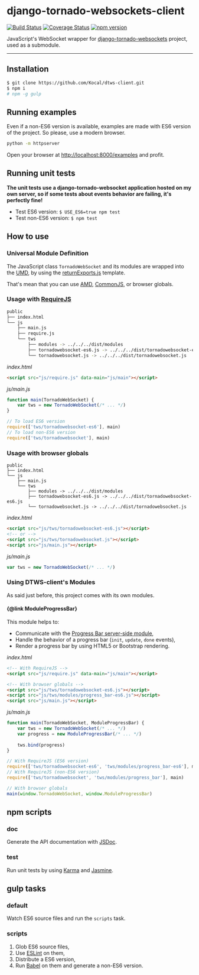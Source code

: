# django-tornado-websockets-client

[![Build Status](https://travis-ci.org/Kocal/dtws-client.svg?branch=master)](https://travis-ci.org/Kocal/dtws-client)
[![Coverage Status](https://coveralls.io/repos/github/Kocal/dtws-client/badge.svg?branch=master)](https://coveralls.io/github/Kocal/dtws-client?branch=master)
[![npm version](https://badge.fury.io/js/django-tornado-websockets-client.svg)](https://badge.fury.io/js/django-tornado-websockets-client)

JavaScript's WebSocket wrapper for [django-tornado-websockets](https://github.com/Kocal/django-tornado-websockets) 
project, used as a submodule.

---

## Installation

```bash
$ git clone https://github.com/Kocal/dtws-client.git
$ npm i
# npm -g gulp
```

## Running examples
Even if a non-ES6 version is available, examples are made with ES6 version of the project. So please, use a modern 
browser.

```bash
python -m httpserver
```
Open your browser at <http://localhost:8000/examples> and profit.

## Running unit tests
**The unit tests use a django-tornado-websocket application hosted on my own server, so if some tests about events 
behavior are failing, it's perfectly fine!**

* Test ES6 version: `$ USE_ES6=true npm test`
* Test non-ES6 version: `$ npm test`

## How to use

### Universal Module Definition
The JavaScript class `TornadoWebSocket` and its modules are wrapped into the [UMD](https://github.com/umdjs/umd), by 
using the [returnExports.js](https://github.com/umdjs/umd/blob/master/templates/returnExports.js) template. 

That's mean that you can use [AMD](https://en.wikipedia.org/wiki/Asynchronous_module_definition), 
[CommonJS](https://en.wikipedia.org/wiki/CommonJS), or browser globals.

### Usage with [RequireJS](http://requirejs.org/)
```bash
public
├── index.html
└── js
    ├── main.js
    ├── require.js
    └── tws
        ├── modules -> ../../../dist/modules
        ├── tornadowebsocket-es6.js -> ../../../dist/tornadowebsocket-es6.js
        └── tornadowebsocket.js -> ../../../dist/tornadowebsocket.js
```

*index.html*
```html
<script src="js/require.js" data-main="js/main"></script>
```

*js/main.js*
```javascript
function main(TornadoWebSocket) {
    var tws = new TornadoWebSocket(/* ... */)
}

// To load ES6 version
require(['tws/tornadowebsocket-es6'], main)
// To load non-ES6 version
require(['tws/tornadowebsocket'], main)

```

### Usage with browser globals
```
public
├── index.html
└── js
    ├── main.js
    └── tws
        ├── modules -> ../../../dist/modules
        ├── tornadowebsocket-es6.js -> ../../../dist/tornadowebsocket-es6.js
        └── tornadowebsocket.js -> ../../../dist/tornadowebsocket.js
```

*index.html*
```html
<script src="js/tws/tornadowebsocket-es6.js"></script>
<!-- or -->
<script src="js/tws/tornadowebsocket.js"></script>
<script src="js/main.js"></script>
```

*js/main.js*
```javascript
var tws = new TornadoWebSocket(/* ... */)
```

### Using DTWS-client's Modules
As said just before, this project comes with its own modules. 

#### {@link ModuleProgressBar}
This module helps to:
- Communicate with the [Progress Bar server-side module](http://django-tornado-websockets.readthedocs.io/en/stable/modules.html#progress-bar), 
- Handle the behavior of a progress bar (`init`, `update`, `done` events),
- Render a progress bar by using HTML5 or Bootstrap rendering.

*index.html*
```html
<!-- With RequireJS -->
<script src="js/require.js" data-main="js/main"></script>

<!-- With browser globals -->
<script src="js/tws/tornadowebsocket-es6.js"></script>
<script src="js/tws/modules/progress_bar-es6.js"></script>
<script src="js/main.js"></script>
```

*js/main.js*
```javascript
function main(TornadoWebSocket, ModuleProgressBar) {
    var tws = new TornadoWebSocket(/* ... */)
    var progress = new ModuleProgressBar(/* ... */)
    
    tws.bind(progress)
}

// With RequireJS (ES6 version)
require(['tws/tornadowebsocket-es6', 'tws/modules/progress_bar-es6'], main)
// With RequireJS (non-ES6 version)
require(['tws/tornadowebsocket', 'tws/modules/progress_bar'], main)

// With browser globals
main(window.TornadoWebSocket, window.ModuleProgressBar)
```

## npm scripts

### doc
Generate the API documentation with [JSDoc](http://usejsdoc.org).

### test
Run unit tests by using [Karma](https://karma-runner.github.io) and [Jasmine](http://jasmine.github.io).

## gulp tasks

### default
Watch ES6 source files and run the `scripts` task.

### scripts
1. Glob ES6 source files,
2. Use [ESLint](http://eslint.org/) on them,
3. Distribute a ES6 version, 
4. Run [Babel](https://babeljs.io/) on them and generate a non-ES6 version.
